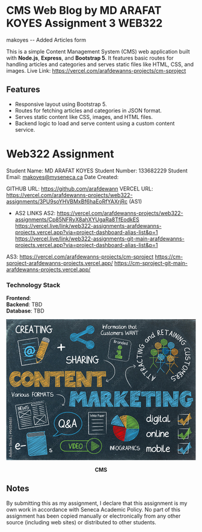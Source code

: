 # CMS Web Blog by MD ARAFAT KOYES Assignment 3 WEB322
makoyes 
-- Added Articles form 


This is a simple Content Management System (CMS) web application built with **Node.js**, **Express**, and **Bootstrap 5**. It features basic routes for handling articles and categories and serves static files like HTML, CSS, and images.
Live Link: https://vercel.com/arafdewanns-projects/cm-sproject

## Features

- Responsive layout using Bootstrap 5.
- Routes for fetching articles and categories in JSON format.
- Serves static content like CSS, images, and HTML files.
- Backend logic to load and serve content using a custom content service.

# Web322 Assignment

Student Name:  MD ARAFAT KOYES
Student Number:  133682229
Student Email:  makoyes@myseneca.ca
Date Created:  

GITHUB URL:  https://github.com/arafdewann
VERCEL URL: https://vercel.com/arafdewanns-projects/web322-assignments/3PU9soYHVBMxBf6haEoRfYAXrjRc  (AS1)
- AS2 LINKS
AS2: https://vercel.com/arafdewanns-projects/web322-assignments/Cp85NFRyX8ahXYUgaRa8TfEodkES
https://vercel.live/link/web322-assignments-arafdewanns-projects.vercel.app?via=project-dashboard-alias-list&p=1
https://vercel.live/link/web322-assignments-git-main-arafdewanns-projects.vercel.app?via=project-dashboard-alias-list&p=1

AS3: https://vercel.com/arafdewanns-projects/cm-sproject
https://cm-sproject-arafdewanns-projects.vercel.app/
https://cm-sproject-git-main-arafdewanns-projects.vercel.app/

### Technology Stack

**Frontend**:    
**Backend**: TBD  
**Database**: TBD  

<p align="center">
  <img src="https://github.com/arafdewann/Web322-Assignments/blob/main/public/images/CONTENT.png" alt="CMS" width="520"/>
</p>

<p align="center"><strong>CMS</strong></p>

## Notes
By submitting this as my assignment, I declare that this assignment is my own work in accordance with Seneca Academic Policy. No part of this assignment has been copied manually or electronically from any other source (including web sites) or distributed to other students.

